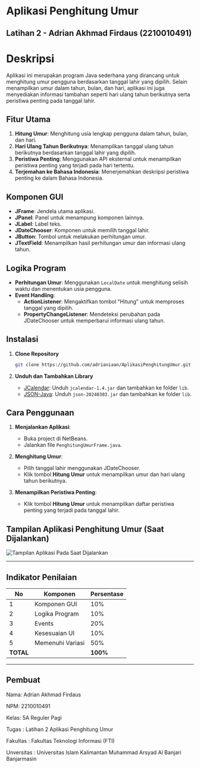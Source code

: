 # Aplikasi Penghitung Umur
 Latihan 2 - Adrian Akhmad Firdaus (2210010491)
---

# Deskripsi

Aplikasi ini merupakan program Java sederhana yang dirancang untuk menghitung umur pengguna berdasarkan tanggal lahir yang dipilih. Selain menampilkan umur dalam tahun, bulan, dan hari, aplikasi ini juga menyediakan informasi tambahan seperti hari ulang tahun berikutnya serta peristiwa penting pada tanggal lahir.

## Fitur Utama

1. **Hitung Umur**: Menghitung usia lengkap pengguna dalam tahun, bulan, dan hari.
2. **Hari Ulang Tahun Berikutnya**: Menampilkan tanggal ulang tahun berikutnya berdasarkan tanggal lahir yang dipilih.
3. **Peristiwa Penting**: Menggunakan API eksternal untuk menampilkan peristiwa penting yang terjadi pada hari tertentu.
4. **Terjemahan ke Bahasa Indonesia**: Menerjemahkan deskripsi peristiwa penting ke dalam Bahasa Indonesia.

## Komponen GUI

- **JFrame**: Jendela utama aplikasi.
- **JPanel**: Panel untuk menampung komponen lainnya.
- **JLabel**: Label teks.
- **JDateChooser**: Komponen untuk memilih tanggal lahir.
- **JButton**: Tombol untuk melakukan perhitungan umur.
- **JTextField**: Menampilkan hasil perhitungan umur dan informasi ulang tahun.

## Logika Program

- **Perhitungan Umur**: Menggunakan `LocalDate` untuk menghitung selisih waktu dan menentukan usia pengguna.
- **Event Handling**:
  - **ActionListener**: Mengaktifkan tombol "Hitung" untuk memproses tanggal yang dipilih.
  - **PropertyChangeListener**: Mendeteksi perubahan pada JDateChooser untuk memperbarui informasi ulang tahun.

## Instalasi

1. **Clone Repository**
   ```bash
   git clone https://github.com/adrianiaan/AplikasiPenghitungUmur.git
   ```

2. **Unduh dan Tambahkan Library**
   - [JCalendar](https://toedter.com/jcalendar/): Unduh `jcalendar-1.4.jar` dan tambahkan ke folder `lib`.
   - [JSON-Java](https://github.com/stleary/JSON-java): Unduh `json-20240303.jar` dan tambahkan ke folder `lib`.

## Cara Penggunaan

1. **Menjalankan Aplikasi**:
   - Buka project di NetBeans.
   - Jalankan file `PenghitungUmurFrame.java`.

2. **Menghitung Umur**:
   - Pilih tanggal lahir menggunakan JDateChooser.
   - Klik tombol **Hitung Umur** untuk menampilkan umur dan hari ulang tahun berikutnya.

3. **Menampilkan Peristiwa Penting**:
   - Klik tombol **Hitung Umur** untuk menampilkan daftar peristiwa penting yang terjadi pada tanggal lahir.

## Tampilan Aplikasi Penghitung Umur (Saat Dijalankan)
![Tampilan Aplikasi Pada Saat Dijalankan](https://github.com/user-attachments/assets/ef271e88-db19-4bb0-8397-0206b029b2bb)

---
## Indikator Penilaian

| No  | Komponen           | Persentase |
|-----|---------------------|------------|
| 1   | Komponen GUI       | 10%        |
| 2   | Logika Program     | 10%        |
| 3   | Events             | 20%        |
| 4   | Kesesuaian UI      | 10%        |
| 5   | Memenuhi Variasi   | 50%        |
| **TOTAL** |               | **100%**   |

--- 
## Pembuat

Nama: Adrian Akhmad Firdaus

NPM: 2210010491

Kelas: 5A Reguler Pagi

Tugas : Latihan 2 Aplikasi Penghitung Umur

Fakultas : Fakultas Teknologi Informasi (FTI)

Unversitas : Universitas Islam Kalimantan Muhammad Arsyad Al Banjari Banjarmasin
